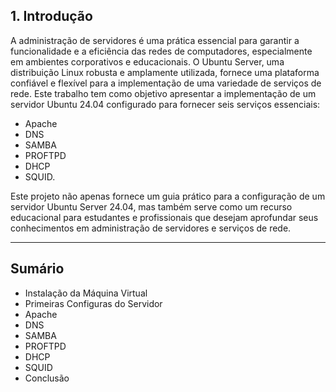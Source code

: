 ## 1. Introdução

A administração de servidores é uma prática essencial para garantir a funcionalidade e a eficiência das redes de computadores, especialmente em ambientes corporativos e educacionais. O Ubuntu Server, uma distribuição Linux robusta e amplamente utilizada, fornece uma plataforma confiável e flexível para a implementação de uma variedade de serviços de rede. Este trabalho tem como objetivo apresentar a implementação de um servidor Ubuntu 24.04 configurado para fornecer seis serviços essenciais:

- Apache
- DNS
- SAMBA
- PROFTPD
- DHCP
- SQUID.

Este projeto não apenas fornece um guia prático para a configuração de um servidor Ubuntu Server 24.04, mas também serve como um recurso educacional para estudantes e profissionais que desejam aprofundar seus conhecimentos em administração de servidores e serviços de rede.

---

## Sumário

- Instalação da Máquina Virtual
- Primeiras Configuras do Servidor
- Apache
- DNS
- SAMBA
- PROFTPD
- DHCP
- SQUID
- Conclusão
